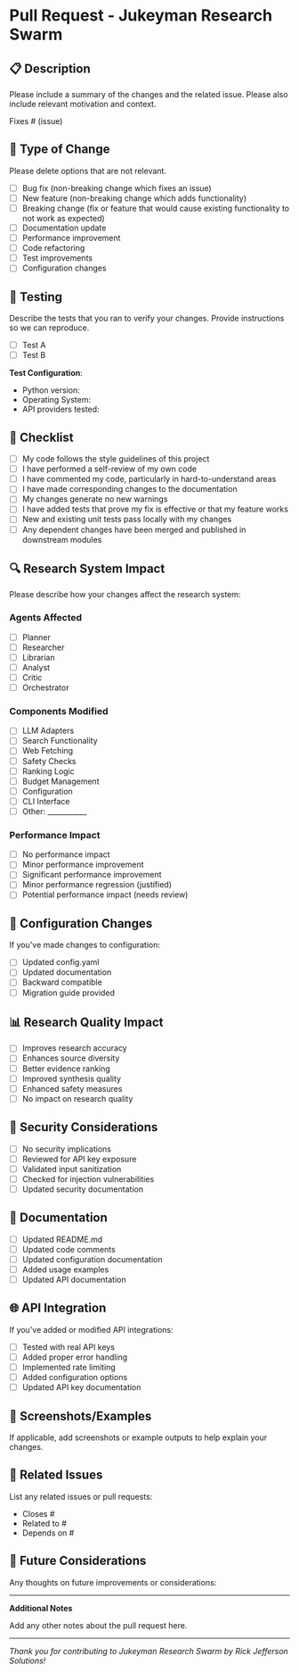 # Pull Request - Jukeyman Research Swarm

## 📋 Description

Please include a summary of the changes and the related issue. Please also include relevant motivation and context.

Fixes # (issue)

## 🔄 Type of Change

Please delete options that are not relevant.

- [ ] Bug fix (non-breaking change which fixes an issue)
- [ ] New feature (non-breaking change which adds functionality)
- [ ] Breaking change (fix or feature that would cause existing functionality to not work as expected)
- [ ] Documentation update
- [ ] Performance improvement
- [ ] Code refactoring
- [ ] Test improvements
- [ ] Configuration changes

## 🧪 Testing

Describe the tests that you ran to verify your changes. Provide instructions so we can reproduce.

- [ ] Test A
- [ ] Test B

**Test Configuration**:
- Python version:
- Operating System:
- API providers tested:

## 📝 Checklist

- [ ] My code follows the style guidelines of this project
- [ ] I have performed a self-review of my own code
- [ ] I have commented my code, particularly in hard-to-understand areas
- [ ] I have made corresponding changes to the documentation
- [ ] My changes generate no new warnings
- [ ] I have added tests that prove my fix is effective or that my feature works
- [ ] New and existing unit tests pass locally with my changes
- [ ] Any dependent changes have been merged and published in downstream modules

## 🔍 Research System Impact

Please describe how your changes affect the research system:

### Agents Affected
- [ ] Planner
- [ ] Researcher
- [ ] Librarian
- [ ] Analyst
- [ ] Critic
- [ ] Orchestrator

### Components Modified
- [ ] LLM Adapters
- [ ] Search Functionality
- [ ] Web Fetching
- [ ] Safety Checks
- [ ] Ranking Logic
- [ ] Budget Management
- [ ] Configuration
- [ ] CLI Interface
- [ ] Other: ___________

### Performance Impact
- [ ] No performance impact
- [ ] Minor performance improvement
- [ ] Significant performance improvement
- [ ] Minor performance regression (justified)
- [ ] Potential performance impact (needs review)

## 🔧 Configuration Changes

If you've made changes to configuration:

- [ ] Updated config.yaml
- [ ] Updated documentation
- [ ] Backward compatible
- [ ] Migration guide provided

## 📊 Research Quality Impact

- [ ] Improves research accuracy
- [ ] Enhances source diversity
- [ ] Better evidence ranking
- [ ] Improved synthesis quality
- [ ] Enhanced safety measures
- [ ] No impact on research quality

## 🔐 Security Considerations

- [ ] No security implications
- [ ] Reviewed for API key exposure
- [ ] Validated input sanitization
- [ ] Checked for injection vulnerabilities
- [ ] Updated security documentation

## 📖 Documentation

- [ ] Updated README.md
- [ ] Updated code comments
- [ ] Updated configuration documentation
- [ ] Added usage examples
- [ ] Updated API documentation

## 🌐 API Integration

If you've added or modified API integrations:

- [ ] Tested with real API keys
- [ ] Added proper error handling
- [ ] Implemented rate limiting
- [ ] Added configuration options
- [ ] Updated API key documentation

## 📱 Screenshots/Examples

If applicable, add screenshots or example outputs to help explain your changes.

## 🔗 Related Issues

List any related issues or pull requests:

- Closes #
- Related to #
- Depends on #

## 🎯 Future Considerations

Any thoughts on future improvements or considerations:

---

**Additional Notes**

Add any other notes about the pull request here.

---

*Thank you for contributing to Jukeyman Research Swarm by Rick Jefferson Solutions!*
